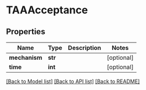 # TAAAcceptance


## Properties
Name | Type | Description | Notes
------------ | ------------- | ------------- | -------------
**mechanism** | **str** |  | [optional] 
**time** | **int** |  | [optional] 

[[Back to Model list]](../README.md#documentation-for-models) [[Back to API list]](../README.md#documentation-for-api-endpoints) [[Back to README]](../README.md)


